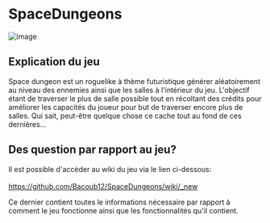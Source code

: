 # SpaceDungeons
![image](https://user-images.githubusercontent.com/49006747/161392508-400ec438-ae32-44c9-ab0e-a2e8a5f1761e.png)

## Explication du jeu
Space dungeon est un roguelike à thème futuristique générer aléatoirement au niveau des ennemies ainsi que les salles à l'intérieur du jeu. L'objectif étant de traverser le plus de salle possible tout en récoltant des crédits pour améliorer les capacités du joueur pour but de traverser encore plus de salles. Qui sait, peut-être quelque chose ce cache tout au fond de ces dernières... 

## Des question par rapport au jeu?
Il est possible d'accèder au wiki du jeu via le lien ci-dessous:</br>
</br>
https://github.com/Bacoub12/SpaceDungeons/wiki/_new
</br>

Ce dernier contient toutes le informations nécessaire par rapport à comment le jeu fonctionne ainsi que les fonctionnalités qu'il contient.
